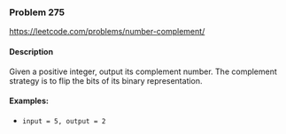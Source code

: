 ### Problem 275
https://leetcode.com/problems/number-complement/

#### Description
Given a positive integer, output its complement number. The complement strategy is to flip the bits of its binary representation.

#### Examples:
- ```input = 5, output = 2```